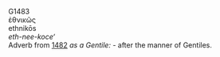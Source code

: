 <body>
  <p>G1483<br>  ἐθνικῶς  <br> ethnikōs  <br><i>eth-nee-koce‘ </i><br>Adverb from <a href="g1482.htm">1482</a>  <i>as</i> <i>a</i> <i>Gentile:</i> - after the manner of Gentiles.<br></p>
 </body>